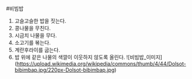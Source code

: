 #비빔밥
1. 고슬고슬한 밥을 짓는다.
2. 콩나물을 무친다.
3. 시금치 나물을 무다.
4. 소고기를 볶는다.
5. 계란후라이를 굽는다.
6. 밥 위에 같은 나물의 색깔이 이웃하지 않도록 올린다.
![비빔밥_이미지] (https://upload.wikimedia.org/wikipedia/commons/thumb/4/44/Dolsot-bibimbap.jpg/220px-Dolsot-bibimbap.jpg)